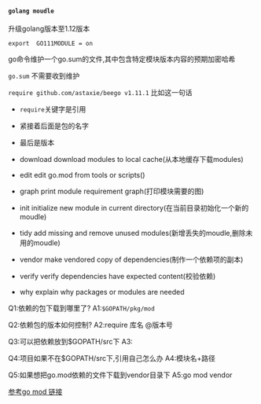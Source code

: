 #### `golang moudle`
升级golang版本至1.12版本

```
export  GO111MODULE = on
```





go命令维护一个go.sum的文件,其中包含特定模块版本内容的预期加密哈希

`go.sum` 不需要收到维护

`require github.com/astaxie/beego v1.11.1` 比如这一句话
* `require`关键字是引用
* 紧接着后面是包的名字
* 最后是版本

* download    download modules to local cache(从本地缓存下载modules)
* edit        edit go.mod from tools or scripts()
* graph       print module requirement graph(打印模块需要的图)
* init        initialize new module in current directory(在当前目录初始化一个新的moudle)
* tidy        add missing and remove unused modules(新增丢失的moudle,删除未用的moudle)
* vendor      make vendored copy of dependencies(制作一个依赖项的副本)
* verify      verify dependencies have expected content(校验依赖)
* why         explain why packages or modules are needed


Q1:依赖的包下载到哪里了?
A1:`$GOPATH/pkg/mod`

Q2:依赖包的版本如何控制?
A2:require 库名 @版本号  

Q3:可以把依赖放到$GOPATH/src下
A3:

Q4:项目如果不在$GOPATH/src下,引用自己怎么办
A4:模块名+路径

Q5:如果想把go.mod依赖的文件下载到vendor目录下
A5:go mod vendor



[参考go mod 链接](https://zhuanlan.zhihu.com/p/60703832)

